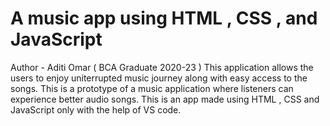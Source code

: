 # A music app using HTML , CSS , and JavaScript 
Author - Aditi Omar ( BCA Graduate 2020-23 )
This application allows the users to enjoy uniterrupted music journey along with easy access to the songs. This is a prototype of a music application where listeners can experience better audio songs. This is an app made using HTML , CSS and JavaScript only with the help of VS code.

